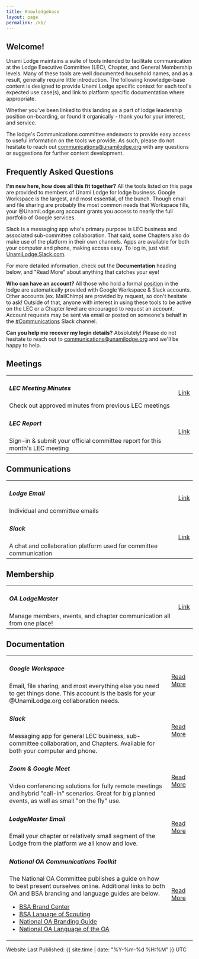 ```yaml
---
title: Knowledgebase
layout: page
permalink: /kb/
---
```


<h2 class="text-primary pt-3">Welcome!</h2>

Unami Lodge maintains a suite of tools intended to facilitate communication at the Lodge Executive Committee (LEC), Chapter, and General Membership levels.  Many of these tools are well documented household names, and as a result, generally require little introduction.  The following knowledge-base content is designed to provide Unami Lodge specific context for each tool's expected use case(s), and link to platform specific documentation where appropriate.

Whether you've been linked to this landing as a part of lodge leadership position on-boarding, or found it organically - thank you for your interest, and service.

The lodge's Communications committee endeavors to provide easy access to useful information on the tools we provide.  As such, please do not hesitate to reach out communications@unamilodge.org with any questions or suggestions for further content development.


<h2 class="text-primary">Frequently Asked Questions</h2>

**I'm new here, how does all this fit together?**
All the tools listed on this page are provided to members of Unami Lodge for lodge business.  Google Workspace is the largest, and most essential, of the bunch.  Though email and file sharing are probably the most common needs that Workspace fills, your @UnamiLodge.org account grants you access to nearly the full portfolio of Google services.

Slack is a messaging app who's primary purpose is LEC business and associated sub-committee collaboration.  That said, some Chapters also do make use of the platform in their own channels.  Apps are available for both your computer and phone, making access easy.  To log in, just visit [UnamiLodge.Slack.com](https://unamilodge.slack.com/).

For more detailed information, check out the **Documentation** heading below, and "Read More" about anything that catches your eye!


**Who can have an account?**
All those who hold a formal [position](/contactlist) in the lodge are automatically provided with Google Workspace & Slack accounts.  Other accounts (ex. MailChimp) are provided by request, so don't hesitate to ask!  Outside of that, anyone with interest in using these tools to be active on the LEC or a Chapter level are encouraged to request an account.  Account requests may be sent via email or posted on someone's behalf in the [#Communications](https://unamilodge.slack.com/archives/C4RN3NCTS) Slack channel.


**Can you help me recover my login details?**
Absolutely!  Please do not hesitate to reach out to communications@unamilodge.org and we'll be happy to help.


<h2 class="text-primary pl-2">Meetings</h2>
<table class="table">
  <tr>
    <td class="align-middle"><h5 class="my-0">LEC Meeting Minutes</h5>Check out approved minutes from previous LEC meetings</td>
    <td class="align-middle text-md-right"><a class="btn btn-primary" target="_blank" href="https://docs.google.com/document/d/17o2Ewc3amz6609SfpCDsekjRGbioYwKKRxhLeBPdkG8/edit">Link</a></td>
  </tr>
  <tr>
    <td class="align-middle"><h5 class="my-0">LEC Report</h5>Sign-in & submit your official committee report for this month's LEC meeting</td>
    <td class="align-middle text-md-right"><a class="btn btn-primary" target="_blank" href="https://docs.google.com/forms/d/1sVbIUVSb-pmGEMsAlag_qxFJmA3FdOe_wqD_0VyOtds/edit">Link</a></td>
  </tr>
</table>

<h2 class="text-primary pl-2">Communications</h2>
<table class="table">
  <tr>
    <td class="align-middle"><h5 class="my-0">Lodge Email</h5>Individual and committee emails</td>
    <td class="align-middle text-md-right"><a class="btn btn-primary" target="_blank" href="http://mail.unamilodge.org">Link</a></td>
  </tr>
  <tr>
    <td class="align-middle"><h5 class="my-0">Slack</h5>A chat and collaboration platform used for committee communication</td>
    <td class="align-middle text-md-right"><a class="btn btn-primary" target="_blank" href="https://unamilodge.slack.com">Link</a></td>
  </tr>
</table>

<h2 class="text-primary pl-2">Membership</h2>
<table class="table">
  <tr>
    <td class="align-middle"><h5 class="my-0">OA LodgeMaster</h5>Manage members, events, and chapter communication all from one place!</td>
    <td class="align-middle text-md-right"><a class="btn btn-primary" target="_blank" href="https://lodgemaster-client.oa-bsa.org">Link</a></td>
  </tr>
</table>

<h2 class="text-primary pl-2">Documentation</h2>
<table class="table">
  <tr>
    <td class="align-middle">
      <h5 class="my-0">Google Workspace</h5>
      Email, file sharing, and most everything else you need to get things done.  This account is the basis for your @UnamiLodge.org collaboration needs.
    </td>
    <td class="align-middle text-md-right"><a class="btn btn-primary" target="_blank" href="/kb-google/">Read More</a></td>
  </tr>
  <tr>
    <td class="align-middle">
      <h5 class="my-0">Slack</h5>
      Messaging app for general LEC business, sub-committee collaboration, and Chapters.  Available for both your computer and phone.
    </td>
    <td class="align-middle text-md-right"><a class="btn btn-primary" target="_blank" href="/kb-slack/">Read More</a></td>
  </tr>
  <tr>
    <td class="align-middle">
      <h5 class="my-0">Zoom & Google Meet</h5>
      Video conferencing solutions for fully remote meetings and hybrid "call-in" scenarios.  Great for big planned events, as well as small "on the fly" use.
    </td>
    <td class="align-middle text-md-right"><a class="btn btn-primary" target="_blank" href="/kb-videoconferencing/">Read More</a></td>
  </tr>
  <tr>
    <td class="align-middle">
      <h5 class="my-0">LodgeMaster Email</h5>
      Email your chapter or relatively small segment of the Lodge from the platform we all know and love.
    </td>
    <td class="align-middle text-md-right"><a class="btn btn-primary" target="_blank" href="https://confluence.oa-bsa.org/display/OALMLC4/Send+email+to+all+of+your+chapter+members">Read More</a></td>
  </tr>
  <tr>
    <td class="align-middle">
      <h5 class="my-0">National OA Communications Toolkit</h5>
      The National OA Committee publishes a guide on how to best present ourselves online. Additional links to both OA and BSA branding and language guides are below.
      <ul>
        <li><a target="_blank" href="https://scoutingwire.org/BSA-Brand-Center/">BSA Brand Center</a></li>
        <li><a target="_blank" href="https://www.scouting.org/resources/los/">BSA Lanuage of Scouting</a></li>
        <li><a target="_blank" href="https://oa-bsa.org/resources/branding">National OA Branding Guide</a></li>
        <li><a target="_blank" href="https://oa-bsa.org/resources/looa">National OA Language of the OA</a></li>
      </ul>
    </td>
    <td class="align-middle text-md-right"><a class="btn btn-primary" target="_blank" href="https://oa-bsa.org/resources/communications-toolkit">Read More</a></td>
  </tr>
</table>

Website Last Published: {{ site.time | date: "%Y-%m-%d %H:%M" }} UTC
